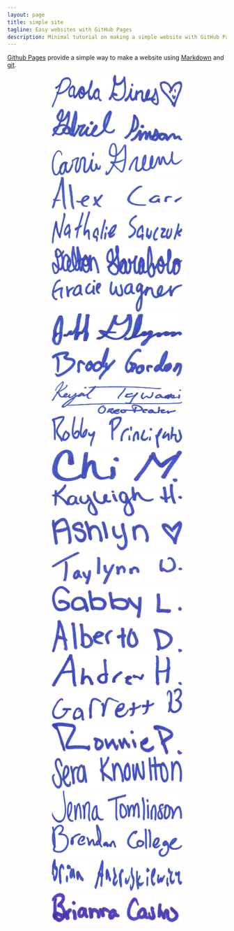 ```yaml
---
layout: page
title: simple site
tagline: Easy websites with GitHub Pages
description: Minimal tutorial on making a simple website with GitHub Pages
---
```


[Github Pages](https://pages.github.com) provide a simple way to make a
website using
[Markdown](https://daringfireball.net/projects/markdown/) and
[git](https://git-scm.com).
<center>
<img src="signatures_optimized/1.jpg" alt="Signature" style="height:75px;width:300px;"><br>
<img src="signatures_optimized/2.jpg" alt="Signature" style="height:75px;width:300px;"><br>
<img src="signatures_optimized/3.jpg" alt="Signature" style="height:75px;width:300px;"><br>
<img src="signatures_optimized/4.jpg" alt="Signature" style="height:75px;width:300px;"><br>
<img src="signatures_optimized/5.jpg" alt="Signature" style="height:75px;width:300px;"><br>
<img src="signatures_optimized/6.jpg" alt="Signature" style="height:75px;width:300px;"><br>
<img src="signatures_optimized/7.jpg" alt="Signature" style="height:75px;width:300px;"><br>
<img src="signatures_optimized/8.jpg" alt="Signature" style="height:75px;width:300px;"><br>
<img src="signatures_optimized/9.jpg" alt="Signature" style="height:75px;width:300px;"><br>
<img src="signatures_optimized/10.jpg" alt="Signature" style="height:75px;width:300px;"><br>
<img src="signatures_optimized/11.jpg" alt="Signature" style="height:75px;width:300px;"><br>
<img src="signatures_optimized/12.jpg" alt="Signature" style="height:75px;width:300px;"><br>
<img src="signatures_optimized/13.jpg" alt="Signature" style="height:75px;width:300px;"><br>
<img src="signatures_optimized/14.jpg" alt="Signature" style="height:75px;width:300px;"><br>
<img src="signatures_optimized/15.jpg" alt="Signature" style="height:75px;width:300px;"><br>
<img src="signatures_optimized/16.jpg" alt="Signature" style="height:75px;width:300px;"><br>
<img src="signatures_optimized/17.jpg" alt="Signature" style="height:75px;width:300px;"><br>
<img src="signatures_optimized/18.jpg" alt="Signature" style="height:75px;width:300px;"><br>
<img src="signatures_optimized/19.jpg" alt="Signature" style="height:75px;width:300px;"><br>
<img src="signatures_optimized/20.jpg" alt="Signature" style="height:75px;width:300px;"><br>
<img src="signatures_optimized/21.jpg" alt="Signature" style="height:75px;width:300px;"><br>
<img src="signatures_optimized/22.jpg" alt="Signature" style="height:75px;width:300px;"><br>
<img src="signatures_optimized/23.jpg" alt="Signature" style="height:75px;width:300px;"><br>
<img src="signatures_optimized/24.jpg" alt="Signature" style="height:75px;width:300px;"><br>
<img src="signatures_optimized/25.jpg" alt="Signature" style="height:75px;width:300px;"><br>
</center>
